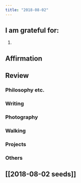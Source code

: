 ```yaml
---
title: "2018-08-02"
---
```

## I am grateful for:
1. 

## Affirmation

## Review
### Philosophy etc.

### Writing

### Photography

### Walking

### Projects

### Others

## [[2018-08-02 seeds]]

